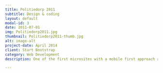 ```yaml
---
title: Politiedorp 2011
subtitle: Design & coding
layout: default
modal-id: 3
date: 2011-07-01
img: Politiedorp2011.jpg
thumbnail: Politiedorp2011-thumb.jpg
alt: image-alt
project-date: April 2014
client: Start Bootstrap
category: Web Development
description: One of the first microsites with a mobile first approach and heavily relying on microformats for added functionality for search engines and real people. 

---
```


